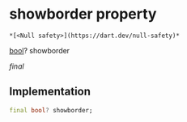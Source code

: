 


# showborder property




    *[<Null safety>](https://dart.dev/null-safety)*


[bool](https://api.flutter.dev/flutter/dart-core/bool-class.html)? showborder
  
_final_






## Implementation

```dart
final bool? showborder;


```








